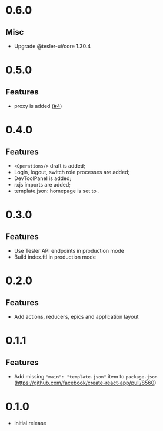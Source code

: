 # 0.6.0

## Misc

* Upgrade @tesler-ui/core 1.30.4

# 0.5.0

## Features

* proxy is added ([#4](https://github.com/tesler-platform/cra-template-typescript/pull/4))

# 0.4.0

## Features

* `<Operations/>` draft is added;
* Login, logout, switch role processes are added;
* DevToolPanel is added;
* rxjs imports are added;
* template.json: homepage is set to `.`


# 0.3.0

## Features

* Use Tesler API endpoints in production mode
* Build index.ftl in production mode 

# 0.2.0

## Features

* Add actions, reducers, epics and application layout

# 0.1.1

## Features

* Add missing `"main": "template.json"` item to `package.json` (https://github.com/facebook/create-react-app/pull/8560)

# 0.1.0

* Initial release
